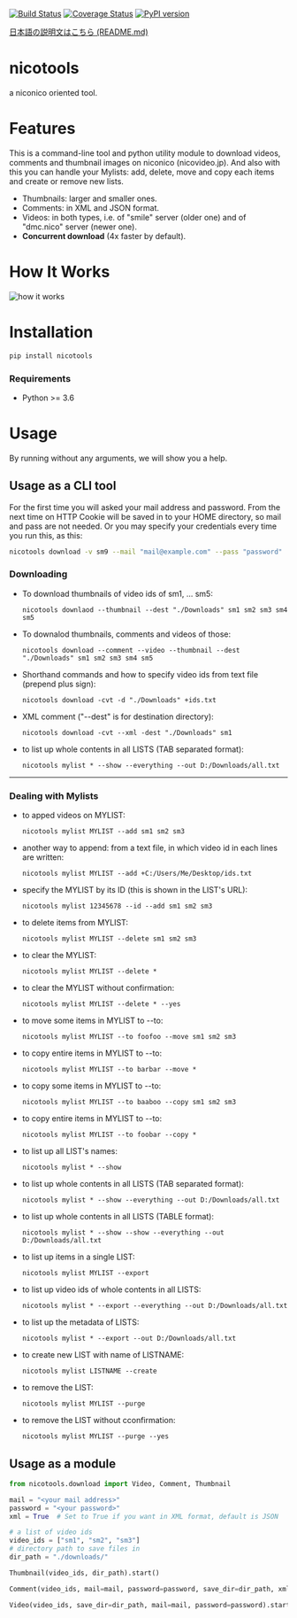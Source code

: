 [![Build Status](https://travis-ci.org/mo-san/niconico-tools.svg?branch=master)](https://travis-ci.org/mo-san/niconico-tools)
[![Coverage Status](https://coveralls.io/repos/github/mo-san/niconico-tools/badge.svg?branch=master)](https://coveralls.io/github/mo-san/niconico-tools?branch=master)
[![PyPI version](https://badge.fury.io/py/nicotools.svg)](https://pypi.python.org/pypi/nicotools)

[日本語の説明文はこちら (README.md)](./README.md)

# nicotools

a niconico oriented tool.

# Features

This is a command-line tool and python utility module to download videos, comments and thumbnail images on niconico (nicovideo.jp).
And also with this you can handle your Mylists: add, delete, move and copy each items and create or remove new lists.

* Thumbnails: larger and smaller ones.
* Comments: in XML and JSON format.
* Videos: in both types, i.e. of "smile" server (older one) and of "dmc.nico" server (newer one).
* **Concurrent download** (4x faster by default).


# How It Works
![how it works](https://user-images.githubusercontent.com/8792364/45593949-bff87c00-b9cc-11e8-8d51-13a530f7564e.gif)


# Installation

```bash
pip install nicotools
```

### Requirements

* Python >= 3.6


# Usage

By running without any arguments, we will show you a help.

## Usage as a CLI tool

For the first time you will asked your mail address and password.
From the next time on HTTP Cookie will be saved in to your HOME directory, so mail and pass are not needed.
Or you may specify your credentials every time you run this, as this:

```bash
nicotools download -v sm9 --mail "mail@example.com" --pass "password"
```

### Downloading

* To download thumbnails of video ids of sm1, ... sm5:

    ``nicotools downlaod --thumbnail --dest "./Downloads" sm1 sm2 sm3 sm4 sm5``

* To downalod thumbnails, comments and videos of those:

    ``nicotools download --comment --video --thumbnail --dest "./Downloads" sm1 sm2 sm3 sm4 sm5``

* Shorthand commands and how to specify video ids from text file (prepend plus sign):

    ``nicotools download -cvt -d "./Downloads" +ids.txt``

* XML comment ("--dest" is for destination directory):

    ``nicotools download -cvt --xml -dest "./Downloads" sm1``

* to list up whole contents in all LISTS (TAB separated format):

    ``nicotools mylist * --show --everything --out D:/Downloads/all.txt``

----------
### Dealing with Mylists

* to apped videos on MYLIST:

    ``nicotools mylist MYLIST --add sm1 sm2 sm3``

* another way to append: from a text file, in which video id in each lines are written:

    ``nicotools mylist MYLIST --add +C:/Users/Me/Desktop/ids.txt``

* specify the MYLIST by its ID (this is shown in the LIST's URL):

    ``nicotools mylist 12345678 --id --add sm1 sm2 sm3``

* to delete items from MYLIST:

    ``nicotools mylist MYLIST --delete sm1 sm2 sm3``

* to clear the MYLIST:

    ``nicotools mylist MYLIST --delete *``

* to clear the MYLIST without confirmation:

    ``nicotools mylist MYLIST --delete * --yes``

* to move some items in MYLIST to --to:

    ``nicotools mylist MYLIST --to foofoo --move sm1 sm2 sm3``

* to copy entire items in MYLIST to --to:

    ``nicotools mylist MYLIST --to barbar --move *``

* to copy some items in MYLIST to --to:

    ``nicotools mylist MYLIST --to baaboo --copy sm1 sm2 sm3``

* to copy entire items in MYLIST to --to:

    ``nicotools mylist MYLIST --to foobar --copy *``

* to list up all LIST's names:

    ``nicotools mylist * --show``

* to list up whole contents in all LISTS (TAB separated format):

    ``nicotools mylist * --show --everything --out D:/Downloads/all.txt``

* to list up whole contents in all LISTS (TABLE format):

    ``nicotools mylist * --show --show --everything --out D:/Downloads/all.txt``

* to list up items in a single LIST:

    ``nicotools mylist MYLIST --export``

* to list up video ids of whole contents in all LISTS:

    ``nicotools mylist * --export --everything --out D:/Downloads/all.txt``

* to list up the metadata of LISTS:

    ``nicotools mylist * --export --out D:/Downloads/all.txt``

* to create new LIST with name of LISTNAME:

    ``nicotools mylist LISTNAME --create``

* to remove the LIST:

    ``nicotools mylist MYLIST --purge``

* to remove the LIST without cconfirmation:

    ``nicotools mylist MYLIST --purge --yes``

## Usage as a module

```python
from nicotools.download import Video, Comment, Thumbnail

mail = "<your mail address>"
password = "<your password>"
xml = True  # Set to True if you want in XML format, default is JSON

# a list of video ids
video_ids = ["sm1", "sm2", "sm3"]
# directory path to save files in
dir_path = "./downloads/"

Thumbnail(video_ids, dir_path).start()

Comment(video_ids, mail=mail, password=password, save_dir=dir_path, xml=xml).start()

Video(video_ids, save_dir=dir_path, mail=mail, password=password).start()
```
